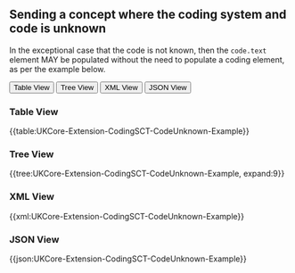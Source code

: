 ## Sending a concept where the coding system and code is unknown 

In the exceptional case that the code is not known, then the <code>code.text</code> element MAY be populated without the need to populate a coding element, as per the example below.

<div class="tab">
 <button class="tablinks active" onclick="openTab(event, 'Table View')">Table View</button>
 <button class="tablinks" onclick="openTab(event, 'Tree View')">Tree View</button>
  <button class="tablinks" onclick="openTab(event, 'XML View')">XML View</button>
  <button class="tablinks" onclick="openTab(event, 'JSON View')">JSON View</button>
</div>

<div id="Table View" class="tabcontent" style="display:block">
  <h3>Table View</h3>
{{table:UKCore-Extension-CodingSCT-CodeUnknown-Example}}
</div>

<div id="Tree View" class="tabcontent">
  <h3>Tree View</h3>
{{tree:UKCore-Extension-CodingSCT-CodeUnknown-Example, expand:9}}
</div>

<div id="XML View" class="tabcontent">
  <h3>XML View</h3>
{{xml:UKCore-Extension-CodingSCT-CodeUnknown-Example}}
</div>

<div id="JSON View" class="tabcontent">
  <h3>JSON View</h3>
{{json:UKCore-Extension-CodingSCT-CodeUnknown-Example}}
</div>


